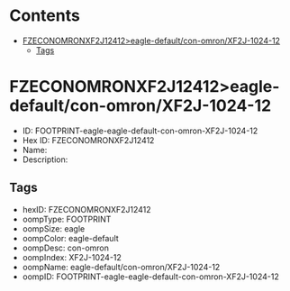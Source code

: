 



Contents
========

* [FZECONOMRONXF2J12412>eagle-default/con-omron/XF2J-1024-12](#fzeconomronxf2j12412eagle-defaultcon-omronxf2j-1024-12)
	* [Tags](#tags)

# FZECONOMRONXF2J12412>eagle-default/con-omron/XF2J-1024-12

- ID: FOOTPRINT-eagle-eagle-default-con-omron-XF2J-1024-12
- Hex ID: FZECONOMRONXF2J12412
- Name: 
- Description: 

## Tags

- hexID: FZECONOMRONXF2J12412
- oompType: FOOTPRINT
- oompSize: eagle
- oompColor: eagle-default
- oompDesc: con-omron
- oompIndex: XF2J-1024-12
- oompName: eagle-default/con-omron/XF2J-1024-12
- oompID: FOOTPRINT-eagle-eagle-default-con-omron-XF2J-1024-12
